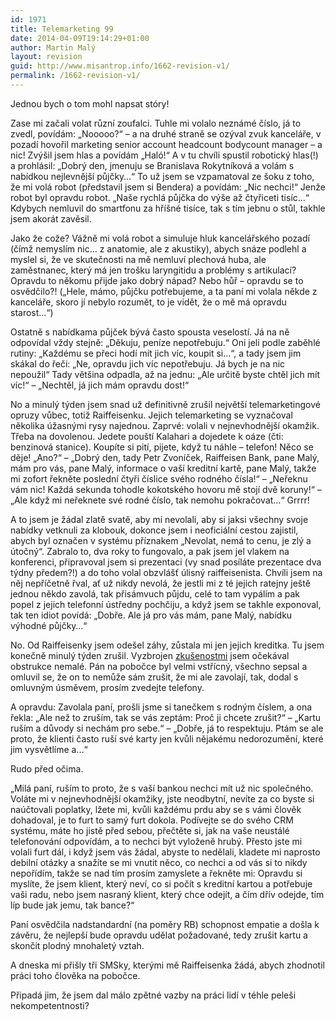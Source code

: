 ```yaml
---
id: 1971
title: Telemarketing 99
date: 2014-04-09T19:14:29+01:00
author: Martin Malý
layout: revision
guid: http://www.misantrop.info/1662-revision-v1/
permalink: /1662-revision-v1/
---
```

Jednou bych o tom mohl napsat stóry!

<!--more-->

Zase mi začali volat různí zoufalci. Tuhle mi volalo neznámé číslo, já to zvedl, povídám: &#8222;Nooooo?&#8220; &#8211; a na druhé straně se ozýval zvuk kanceláře, v pozadí hovořil marketing senior account headcount bodycount manager &#8211; a nic! Zvýšil jsem hlas a povídám &#8222;Haló!&#8220; A v tu chvíli spustil robotický hlas(!) a prohlásil: &#8222;Dobrý den, jmenuju se Branislava Rokytníková a volám s nabídkou nejlevnější půjčky&#8230;&#8220; To už jsem se vzpamatoval ze šoku z toho, že mi volá robot (představil jsem si Bendera) a povídám: &#8222;Nic nechci!&#8220; Jenže robot byl opravdu robot. &#8222;Naše rychlá půjčka do výše až čtyřiceti tisíc&#8230;&#8220; Kdybych nemluvil do smartfonu za hříšné tisíce, tak s tím jebnu o stůl, takhle jsem akorát zavěsil.

Jako že cože? Vážně mi volá robot a simuluje hluk kancelářského pozadí (čímž nemyslím nic&#8230; z anatomie, ale z akustiky), abych snáze podlehl a myslel si, že ve skutečnosti na mě nemluví plechová huba, ale zaměstnanec, který má jen trošku laryngitidu a problémy s artikulací? Opravdu to někomu přijde jako dobrý nápad? Nebo hůř &#8211; opravdu se to osvědčilo?! (&#8222;Hele, mámo, půjčku potřebujeme, a ta paní mi volala někde z kanceláře, skoro jí nebylo rozumět, to je vidět, že o mě má opravdu starost&#8230;&#8220;)

Ostatně s nabídkama půjček bývá často spousta veselostí. Já na ně odpovídal vždy stejně: &#8222;Děkuju, peníze nepotřebuju.&#8220; Oni jeli podle zaběhlé rutiny: &#8222;Každému se přeci hodí mít jich víc, koupit si&#8230;&#8220;, a tady jsem jim skákal do řeči: &#8222;Ne, opravdu jich víc nepotřebuju. Já bych je na nic nepoužil&#8220; Tady většina odpadla, až na jednu: &#8222;Ale určitě byste chtěl jich mít víc!&#8220; &#8211; &#8222;Nechtěl, já jich mám opravdu dost!&#8220;

No a minulý týden jsem snad už definitivně zrušil největší telemarketingové opruzy vůbec, totiž Raiffeisenku. Jejich telemarketing se vyznačoval několika úžasnými rysy najednou. Zaprvé: volali v nejnevhodnější okamžik. Třeba na dovolenou. Jedete pouští Kalahari a dojedete k oáze (čti: benzinová stanice). Koupíte si pití, pijete, když tu náhle &#8211; telefon! Něco se děje! &#8222;Ano?&#8220; &#8211; &#8222;Dobrý den, tady Petr Zvoníček, Raiffeisen Bank, pane Malý, mám pro vás, pane Malý, informace o vaší kreditní kartě, pane Malý, takže mi zofort řekněte poslední čtyři číslice svého rodného čísla!&#8220; &#8211; &#8222;Neřeknu vám nic! Každá sekunda tohodle kokotského hovoru mě stojí dvě koruny!&#8220; &#8211; &#8222;Ale když mi neřeknete své rodné číslo, tak nemohu pokračovat&#8230;&#8220; Grrrr!

A to jsem je žádal zlatě svatě, aby mi nevolali, aby si jaksi všechny svoje nabídky vetknuli za klobouk, dokonce jsem i neoficiální cestou zajistil, abych byl označen v systému příznakem &#8222;Nevolat, nemá to cenu, je zlý a útočný&#8220;. Zabralo to, dva roky to fungovalo, a pak jsem jel vlakem na konferenci, připravoval jsem si prezentaci (vy snad posíláte prezentace dva týdny předem?!) a do toho volal obzvlášť úlisný raiffeisenista. Chvíli jsem na něj nepříčetně řval, ať už nikdy nevolá, že jestli mi z té jejich ratejny ještě jednou někdo zavolá, tak přisámvuch půjdu, celé to tam vypálím a pak popel z jejich telefonní ústředny pochčiju, a když jsem se takhle exponoval, tak ten idiot povídá: &#8222;Dobře. Ale já pro vás mám, pane Malý, nabídku výhodné půjčky&#8230;&#8220;

No. Od Raiffeisenky jsem odešel záhy, zůstala mi jen jejich kreditka. Tu jsem konečně minulý týden zrušil. Vyzbrojen [zkušenostmi](http://www.misantrop.info/sbohem-raiffeisenko) jsem očekával obstrukce nemalé. Pán na pobočce byl velmi vstřícný, všechno sepsal a omluvil se, že on to nemůže sám zrušit, že mi ale zavolají, tak, dodal s omluvným úsměvem, prosím zvedejte telefony.

A opravdu: Zavolala paní, prošli jsme si tanečkem s rodným číslem, a ona řekla: &#8222;Ale než to zruším, tak se vás zeptám: Proč ji chcete zrušit?&#8220; &#8211; &#8222;Kartu ruším a důvody si nechám pro sebe.&#8220; &#8211; &#8222;Dobře, já to respektuju. Ptám se ale proto, že klienti často ruší své karty jen kvůli nějakému nedorozumění, které jim vysvětlíme a&#8230;&#8220;

Rudo před očima.

&#8222;Milá paní, ruším to proto, že s vaší bankou nechci mít už nic společného. Voláte mi v nejnevhodnější okamžiky, jste neodbytní, nevíte za co byste si naúčtovali poplatky, lžete mi, kvůli každému prdu aby se s vámi člověk dohadoval, je to furt to samý furt dokola. Podívejte se do svého CRM systému, máte ho jistě před sebou, přečtěte si, jak na vaše neustálé telefonování odpovídám, a to nechci být vyloženě hrubý. Přesto jste mi volali furt dál, i když jsem vás žádal, abyste to nedělali, kladete mi naprosto debilní otázky a snažíte se mi vnutit něco, co nechci a od vás si to nikdy nepořídím, takže se nad tím prosím zamyslete a řekněte mi: Opravdu si myslíte, že jsem klient, který neví, co si počít s kreditní kartou a potřebuje vaši radu, nebo jsem nasraný klient, který chce odejít, a čím dřív odejde, tím líp bude jak jemu, tak bance?&#8220;

Paní osvědčila nadstandardní (na poměry RB) schopnost empatie a došla k závěru, že nejlepší bude opravdu udělat požadované, tedy zrušit kartu a skončit plodný mnohaletý vztah.

A dneska mi přišly tři SMSky, kterými mě Raiffeisenka žádá, abych zhodnotil práci toho člověka na pobočce.

Připadá jim, že jsem dal málo zpětné vazby na práci lidí v téhle peleši nekompetentnosti?